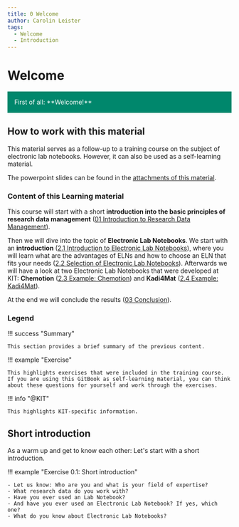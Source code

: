 ```yaml
---
title: 0 Welcome
author: Carolin Leister
tags:
  - Welcome
  - Introduction
---
```


# Welcome

<div class="warning" style='padding:0.1em; background-color:#00876C; color:#FFFFFF'>
<span>
<p style='margin-left:1em;'>
First of all: **Welcome!**
</p>
</span>
</div>

## How to work with this material

This material serves as a follow-up to a training course on the subject of electronic lab notebooks. However, it can also be used as a self-learning material. 

The powerpoint slides can be found in the [attachments of this material](https://github.com/KIT-Training-Electronic-Lab-Notebooks/Electronic-Lab-Notebooks-Basics/blob/main/resources/attachments/Electronic-Lab-Notebooks_english_upload_GitBook.pptx).

### Content of this Learning material

This course will start with a short **introduction into the basic principles of research data management** ([01 Introduction to Research Data Management](../01%20Introduction%20to%20Research%20Data%20Management/1_RDM.md)).

Then we will dive into the topic of **Electronic Lab Notebooks**. We start with an **introduction** ([2.1 Introduction to Electronic Lab Notebooks](../02%20Electronic%20Lab%20Notebooks/2.1_Introduction_Electronic_Lab_Notebooks.md)), where you will learn what are the advantages of ELNs and how to choose an ELN that fits your needs ([2.2 Selection of Electronic Lab Notebooks](../02%20Electronic%20Lab%20Notebooks/2.2_Selection_Electronic_Lab_Notebooks.md)). Afterwards we will have a look at two Electronic Lab Notebooks that were developed at KIT: **Chemotion** ([2.3 Example: Chemotion](../02%20Electronic%20Lab%20Notebooks/2.3_Chemotion.md)) and **Kadi4Mat** ([2.4 Example: Kadi4Mat](../02%20Electronic%20Lab%20Notebooks/2.4_Kadi4Mat.md)).

At the end we will conclude the results ([03 Conclusion](../03%20Conclusion/3_Conclusion.md)).

### Legend

!!! success "Summary"

	This section provides a brief summary of the previous content.

!!! example "Exercise"

	This highlights exercises that were included in the training course. If you are using this GitBook as self-learning material, you can think about these questions for yourself and work through the exercises.

!!! info "@KIT"
	
	This highlights KIT-specific information. 

## Short introduction

As a warm up and get to know each other: Let's start with a short introduction.

!!! example "Exercise 0.1: Short introduction"

	- Let us know: Who are you and what is your field of expertise?
	- What research data do you work with?
	- Have you ever used an Lab Notebook?
	- And have you ever used an Electronic Lab Notebook? If yes, which one?
	- What do you know about Electronic Lab Notebooks?

